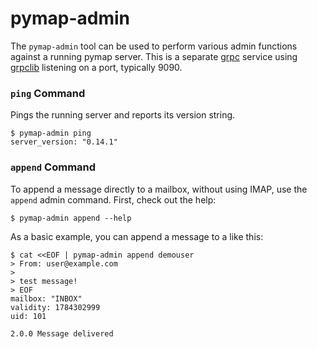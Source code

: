 pymap-admin
===========

The `pymap-admin` tool can be used to perform various admin functions against a
running pymap server. This is a separate [grpc][2] service using [grpclib][3]
listening on a port, typically 9090.

### `ping` Command

Pings the running server and reports its version string.

```
$ pymap-admin ping
server_version: "0.14.1"
```

### `append` Command

To append a message directly to a mailbox, without using IMAP, use the
`append` admin command. First, check out the help:

```
$ pymap-admin append --help
```

As a basic example, you can append a message to a like this:

```
$ cat <<EOF | pymap-admin append demouser
> From: user@example.com
>
> test message!
> EOF
mailbox: "INBOX"
validity: 1784302999
uid: 101

2.0.0 Message delivered
```

[1]: https://github.com/icgood/pymap
[2]: https://grpc.io/
[3]: https://github.com/vmagamedov/grpclib
